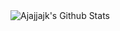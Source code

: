 <img allign="left" alt="Ajajjajk's Github Stats" src="https://github-readme-stats.vercel.app/api/Aries52&show_icons=true&hide_border=true"/>
